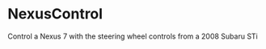 NexusControl
============

Control a Nexus 7 with the steering wheel controls from a 2008 Subaru STi